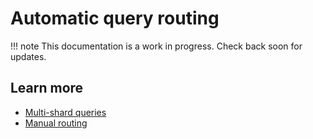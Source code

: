 # Automatic query routing

!!! note
    This documentation is a work in progress. Check back soon for updates.

## Learn more

- [Multi-shard queries](cross-shard.md)
- [Manual routing](manual-routing.md)
